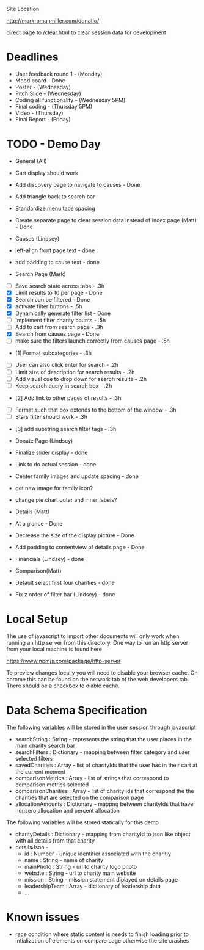 Site Location

http://markromanmiller.com/donatio/


direct page to /clear.html to clear session data for development

# Deadlines

* User feedback round 1 - (Monday)
* Mood board - Done
* Poster - (Wednesday)
* Pitch Slide - (Wednesday)
* Coding all functionality - (Wednesday 5PM)
* Final coding - (Thursday 5PM)
* Video - (Thursday)
* Final Report - (Friday)

# TODO  - Demo Day
* General (All)
 * Cart display should work
 * Add discovery page to navigate to causes - Done
 * Add triangle back to search bar
 * Standardize menu tabs spacing
 * Create separate page to clear session data instead of index page (Matt) - Done

* Causes (Lindsey)
 * left-align front page text - done
 * add padding to cause text - done

* Search Page (Mark)
 * [ ] Save search state across tabs - .3h
 * [x] Limit results to 10 per page - Done
 * [x] Search can be filtered - Done
 * [x] activate filter buttons - .5h
 * [x] Dynamically generate filter list - Done
 * [ ] Implement filter charity counts - .5h
 * [ ] Add to cart from search page - .3h
 * [x] Search from causes page - Done
 * [ ] make sure the filters launch correctly from causes page - .5h
 * [1] Format subcategories - .3h
 * [ ] User can also click enter for search - .2h
 * [ ] Limit size of description for search results - .2h
 * [ ] Add visual cue to drop down for search results - .2h
 * [ ] Keep search query in search box - .2h
 * [2] Add link to other pages of results - .3h
 * [ ] Format such that box extends to the bottom of the window - .3h
 * [ ] Stars filter should work - .3h
 * [3] add substring search filter tags - .3h

* Donate Page (Lindsey)
 * Finalize slider display - done
 * Link to do actual session - done
 * Center family images and update spacing - done
 * get new image for family icon?
 * change pie chart outer and inner labels?
 
* Details (Matt)
 * At a glance - Done
 * Decrease the size of the display picture - Done
 * Add padding to contentview of details page - Done
 * Financials (Lindsey) - done
 
* Comparison(Matt)
 * Default select first four charities - done
 * Fix z order of filter bar (Lindsey) - done
 
# Local Setup

The use of javascript to import other documents will only work when running an http server from this directory. One way to run an http server from your local machine is found here

https://www.npmjs.com/package/http-server

To preview changes locally you will need to disable your browser cache. On chrome this can be found on the network tab of the web developers tab. There should be a checkbox to diable cache.

# Data Schema Specification
The following variables will be stored in the user session through javascript

* searchString : String - represents the string that the user places in the main charity search bar
* searchFilters : Dictionary - mapping between filter category and user selected filters
* savedCharities : Array - list of charityIds that the user has in their cart at the current moment
* comparisonMetrics : Array - list of strings that correspond to comparison metrics selected
* comparisonCharities : Array - list of charity ids that correspond the the charities that are selected on the comparison page
* allocationAmounts : Dictionary - mappng between charityIds that have nonzero allocation and percent allocation

The following variables will be stored statically for this demo

* charityDetails : Dictionary - mapping from charityId to json like object with all details from that charity
* detailsJson - 
  * id : Number - unique identifier associated with the charitiy
  * name : String - name of charity
  * mainPhoto : String - url to charity logo photo
  * website : String - url to charity main website
  * mission : String - mission statement diplayed on details page
  * leadershipTeam : Array - dictionary of leadership data
  * ...

# Known issues
* race condition where static content is needs to finish loading prior to intialization of elements on compare page otherwise the site crashes
